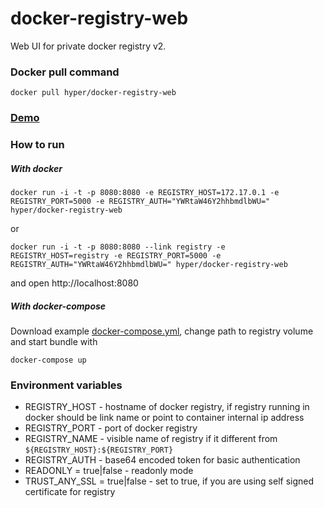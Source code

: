 # docker-registry-web

Web UI for private docker registry v2.

### Docker pull command
    
    docker pull hyper/docker-registry-web
        
### [Demo](http://mkuchin.github.io/)
        
       
### How to run 
##### With docker

    docker run -i -t -p 8080:8080 -e REGISTRY_HOST=172.17.0.1 -e REGISTRY_PORT=5000 -e REGISTRY_AUTH="YWRtaW46Y2hhbmdlbWU=" hyper/docker-registry-web

or
    
    docker run -i -t -p 8080:8080 --link registry -e REGISTRY_HOST=registry -e REGISTRY_PORT=5000 -e REGISTRY_AUTH="YWRtaW46Y2hhbmdlbWU=" hyper/docker-registry-web
and open http://localhost:8080
##### With docker-compose
Download example [docker-compose.yml](https://raw.githubusercontent.com/mkuchin/docker-registry-web/master/docker-compose.yml), change path to registry volume and start bundle with 

    docker-compose up
    
### Environment variables
* REGISTRY_HOST - hostname of docker registry, if registry running in docker should be link name or point to container internal ip address
* REGISTRY_PORT - port of docker registry
* REGISTRY_NAME - visible name of registry if it different from `${REGISTRY_HOST}:${REGISTRY_PORT}`
* REGISTRY_AUTH - base64 encoded token for basic authentication 
* READONLY = true|false - readonly mode
* TRUST_ANY_SSL = true|false - set to true, if you are using self signed certificate for registry